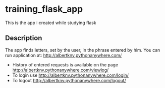 # training_flask_app
This is the app i created while studying flask

## Description
The app finds letters, set by the user, in the phrase entered by him.
You can run application at: http://albertknv.pythonanywhere.com/

- History of entered requests is available on the page http://albertknv.pythonanywhere.com/viewlog/
- To login use http://albertknv.pythonanywhere.com/login/
- To logout http://albertknv.pythonanywhere.com/logout/

